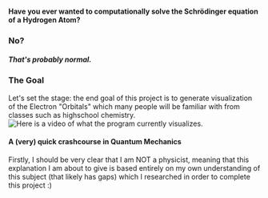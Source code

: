 #### Have you ever wanted to computationally solve the Schrödinger equation of a Hydrogen Atom?
### No?
##### That's probably normal.

### The Goal
Let's set the stage: the end goal of this project is to generate visualization of the Electron "Orbitals" which many people will be familiar with from classes such as highschool chemistry.
![Here is a video of what the program currently visualizes.](./hydrogen-demo0.gif)


#### A (very) quick crashcourse in Quantum Mechanics
Firstly, I should be very clear that I am NOT a physicist, meaning that this explanation I am about to give is based entirely on my own understanding of this subject (that likely has gaps) which I researched in order to complete this project :)

